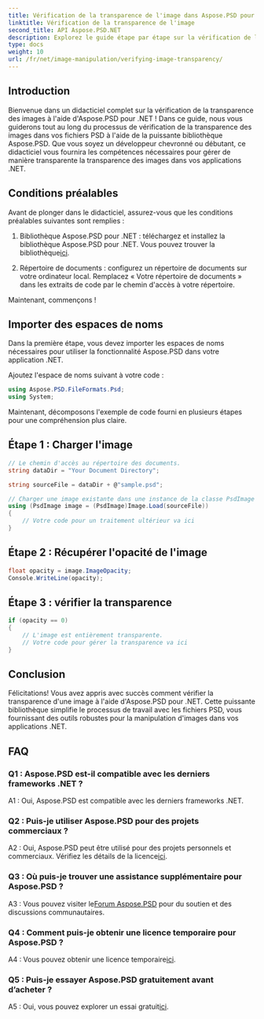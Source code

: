 ```yaml
---
title: Vérification de la transparence de l'image dans Aspose.PSD pour .NET
linktitle: Vérification de la transparence de l'image
second_title: API Aspose.PSD.NET
description: Explorez le guide étape par étape sur la vérification de la transparence des images dans Aspose.PSD pour .NET.
type: docs
weight: 10
url: /fr/net/image-manipulation/verifying-image-transparency/
---
```

## Introduction

Bienvenue dans un didacticiel complet sur la vérification de la transparence des images à l'aide d'Aspose.PSD pour .NET ! Dans ce guide, nous vous guiderons tout au long du processus de vérification de la transparence des images dans vos fichiers PSD à l'aide de la puissante bibliothèque Aspose.PSD. Que vous soyez un développeur chevronné ou débutant, ce didacticiel vous fournira les compétences nécessaires pour gérer de manière transparente la transparence des images dans vos applications .NET.

## Conditions préalables

Avant de plonger dans le didacticiel, assurez-vous que les conditions préalables suivantes sont remplies :

1.  Bibliothèque Aspose.PSD pour .NET : téléchargez et installez la bibliothèque Aspose.PSD pour .NET. Vous pouvez trouver la bibliothèque[ici](https://releases.aspose.com/psd/net/).

2. Répertoire de documents : configurez un répertoire de documents sur votre ordinateur local. Remplacez « Votre répertoire de documents » dans les extraits de code par le chemin d'accès à votre répertoire.

Maintenant, commençons !

## Importer des espaces de noms

Dans la première étape, vous devez importer les espaces de noms nécessaires pour utiliser la fonctionnalité Aspose.PSD dans votre application .NET.

Ajoutez l'espace de noms suivant à votre code :

```csharp
using Aspose.PSD.FileFormats.Psd;
using System;
```

Maintenant, décomposons l'exemple de code fourni en plusieurs étapes pour une compréhension plus claire.

## Étape 1 : Charger l'image

```csharp
// Le chemin d'accès au répertoire des documents.
string dataDir = "Your Document Directory";

string sourceFile = dataDir + @"sample.psd";

// Charger une image existante dans une instance de la classe PsdImage
using (PsdImage image = (PsdImage)Image.Load(sourceFile))
{
    // Votre code pour un traitement ultérieur va ici
}
```

## Étape 2 : Récupérer l'opacité de l'image

```csharp
float opacity = image.ImageOpacity;
Console.WriteLine(opacity);
```

## Étape 3 : vérifier la transparence

```csharp
if (opacity == 0)
{
    // L'image est entièrement transparente.
    // Votre code pour gérer la transparence va ici
}
```

## Conclusion

Félicitations! Vous avez appris avec succès comment vérifier la transparence d'une image à l'aide d'Aspose.PSD pour .NET. Cette puissante bibliothèque simplifie le processus de travail avec les fichiers PSD, vous fournissant des outils robustes pour la manipulation d'images dans vos applications .NET.

## FAQ

### Q1 : Aspose.PSD est-il compatible avec les derniers frameworks .NET ?

A1 : Oui, Aspose.PSD est compatible avec les derniers frameworks .NET.

### Q2 : Puis-je utiliser Aspose.PSD pour des projets commerciaux ?

 A2 : Oui, Aspose.PSD peut être utilisé pour des projets personnels et commerciaux. Vérifiez les détails de la licence[ici](https://purchase.aspose.com/buy).

### Q3 : Où puis-je trouver une assistance supplémentaire pour Aspose.PSD ?

 A3 : Vous pouvez visiter le[Forum Aspose.PSD](https://forum.aspose.com/c/psd/34) pour du soutien et des discussions communautaires.

### Q4 : Comment puis-je obtenir une licence temporaire pour Aspose.PSD ?

 A4 : Vous pouvez obtenir une licence temporaire[ici](https://purchase.aspose.com/temporary-license/).

### Q5 : Puis-je essayer Aspose.PSD gratuitement avant d’acheter ?

A5 : Oui, vous pouvez explorer un essai gratuit[ici](https://releases.aspose.com/).